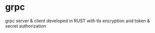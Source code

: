 # grpc
grpc server &amp; client developed in RUST with tls encryption and token &amp; secret authorization
